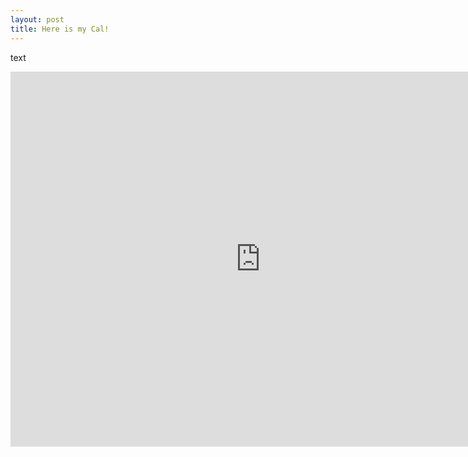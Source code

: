 ```yaml
---
layout: post
title: Here is my Cal!
---
```

text

<iframe src="https://calendar.google.com/calendar/embed?src=thisismetis.com_ctblhrop9aam15buvs61arv00k%40group.calendar.google.com&ctz=America/Los_Angeles" style="border: 0" width="800" height="600" frameborder="0" scrolling="no"></iframe>

